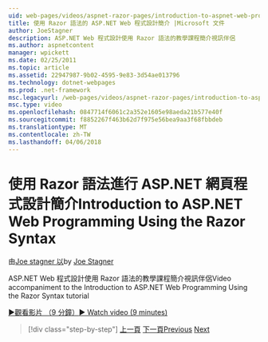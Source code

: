 ```yaml
---
uid: web-pages/videos/aspnet-razor-pages/introduction-to-aspnet-web-programming-using-the-razor-syntax
title: 使用 Razor 語法的 ASP.NET Web 程式設計簡介 |Microsoft 文件
author: JoeStagner
description: ASP.NET Web 程式設計使用 Razor 語法的教學課程簡介視訊伴侶
ms.author: aspnetcontent
manager: wpickett
ms.date: 02/25/2011
ms.topic: article
ms.assetid: 22947987-9b02-4595-9e83-3d54ae013796
ms.technology: dotnet-webpages
ms.prod: .net-framework
msc.legacyurl: /web-pages/videos/aspnet-razor-pages/introduction-to-aspnet-web-programming-using-the-razor-syntax
msc.type: video
ms.openlocfilehash: 0847714f6061c2a352e1605e98aeda21b577e40f
ms.sourcegitcommit: f8852267f463b62d7f975e56bea9aa3f68fbbdeb
ms.translationtype: MT
ms.contentlocale: zh-TW
ms.lasthandoff: 04/06/2018
---
```

<a name="introduction-to-aspnet-web-programming-using-the-razor-syntax"></a><span data-ttu-id="7b280-103">使用 Razor 語法進行 ASP.NET 網頁程式設計簡介</span><span class="sxs-lookup"><span data-stu-id="7b280-103">Introduction to ASP.NET Web Programming Using the Razor Syntax</span></span>
====================
<span data-ttu-id="7b280-104">由[Joe stagner 以](https://github.com/JoeStagner)</span><span class="sxs-lookup"><span data-stu-id="7b280-104">by [Joe Stagner](https://github.com/JoeStagner)</span></span>

<span data-ttu-id="7b280-105">ASP.NET Web 程式設計使用 Razor 語法的教學課程簡介視訊伴侶</span><span class="sxs-lookup"><span data-stu-id="7b280-105">Video accompaniment to the Introduction to ASP.NET Web Programming Using the Razor Syntax tutorial</span></span>

[<span data-ttu-id="7b280-106">&#9654;觀看影片 （9 分鐘）</span><span class="sxs-lookup"><span data-stu-id="7b280-106">&#9654; Watch video (9 minutes)</span></span>](https://channel9.msdn.com/Blogs/ASP-NET-Site-Videos/introduction-to-aspnet-web-programming-using-the-razor-syntax)

> [!div class="step-by-step"]
> <span data-ttu-id="7b280-107">[上一頁](getting-started-with-webmatrix-and-aspnet-web-pages.md)
> [下一頁](creating-a-consistent-look-part-1.md)</span><span class="sxs-lookup"><span data-stu-id="7b280-107">[Previous](getting-started-with-webmatrix-and-aspnet-web-pages.md)
[Next](creating-a-consistent-look-part-1.md)</span></span>
